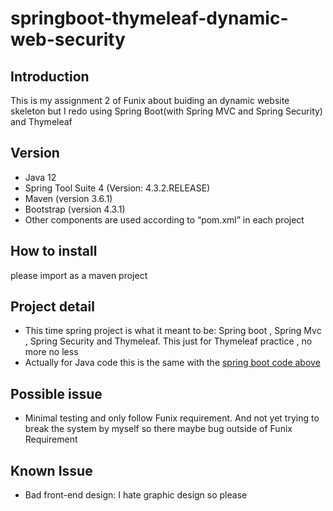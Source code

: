 # springboot-thymeleaf-dynamic-web-security
 
 ## Introduction
 
 This is my assignment 2 of Funix about buiding an dynamic website skeleton but I redo using Spring Boot(with Spring MVC and Spring Security) and Thymeleaf
 
  ## Version
 
-	Java 12
-	Spring Tool Suite 4 (Version: 4.3.2.RELEASE) 
-	Maven (version 3.6.1)
-	Bootstrap (version 4.3.1)
- Other components are used according to “pom.xml” in each project

## How to install
please import as a maven project

## Project detail
-	This time spring project is what it meant to be: Spring boot , Spring Mvc , Spring Security and Thymeleaf. This just for Thymeleaf practice , no more no less 
-	Actually for Java code this is the same with the [spring boot code above](https://github.com/JimmyYouhei/springboot-jsp-dynamic-web-skeleton)

## Possible issue
-	Minimal testing and only follow Funix requirement. And not yet trying to break the system by myself so there maybe bug outside of Funix Requirement

## Known Issue
-	Bad front-end design: I hate graphic design so please 
